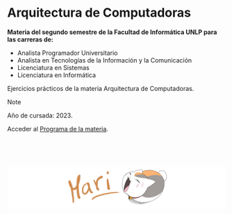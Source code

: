 # Arquitectura de Computadoras

**Materia del segundo semestre de la Facultad de Informática UNLP para las carreras de:**

* Analista Programador Universitario
* Analista en Tecnologías de la Información y la Comunicación
* Licenciatura en Sistemas
* Licenciatura en Informática

Ejercicios prácticos de la materia Arquitectura de Computadoras.

>[!NOTE]
>Año de cursada: 2023.
>
>Acceder al [Programa de la materia](https://drive.google.com/file/d/1Q24VfwKfUoRwHqoLwC8-b6XkCZfQf-w-/view?usp=sharing).

<br>
<br>
<br>

<p><img align="center" src="https://github.com/Marimari2342/Marimari2342/blob/main/firmagith.png" alt="marigit"/></p>

